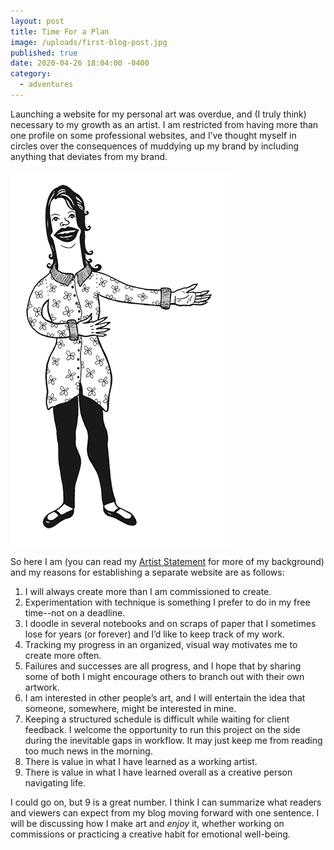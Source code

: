 ```yaml
---
layout: post
title: Time For a Plan
image: /uploads/first-blog-post.jpg
published: true
date: 2020-04-26 18:04:00 -0400
category: 
  - adventures
---
```


Launching a website for my personal art was overdue, and (I truly think) necessary to my growth as an artist. I am restricted from having more than one profile on some professional websites, and I’ve thought myself in circles over the consequences of muddying up my brand by including anything that deviates from my brand.

![Molly writes a plan](/uploads/first-blog-post.jpg)

So here I am (you can read my [Artist Statement](/about#artist-statement) for more of my background) and my reasons for establishing a separate website are as follows:

1. I will always create more than I am commissioned to create.
2. Experimentation with technique is something I prefer to do in my free time--not on a deadline.
3. I doodle in several notebooks and on scraps of paper that I sometimes lose for years (or forever) and I’d like to keep track of my work.
4. Tracking my progress in an organized, visual way motivates me to create more often.
5. Failures and successes are all progress, and I hope that by sharing some of both I might encourage others to branch out with their own artwork.
6. I am interested in other people’s art, and I will entertain the idea that someone, somewhere, might be interested in mine.
7. Keeping a structured schedule is difficult while waiting for client feedback. I welcome the opportunity to run this project on the side during the inevitable gaps in workflow. It may just keep me from reading too much news in the morning.
8. There is value in what I have learned as a working artist.
9. There is value in what I have learned overall as a creative person navigating life.

I could go on, but 9 is a great number. I think I can summarize what readers and viewers can expect from my blog moving forward with one sentence. I will be discussing how I make art and *enjoy* it, whether working on commissions or practicing a creative habit for emotional well-being.